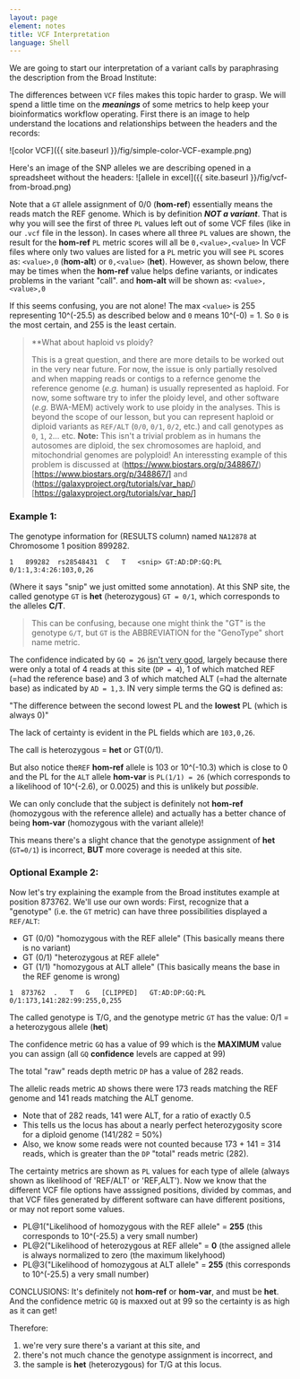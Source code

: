 ```yaml
---
layout: page
element: notes
title: VCF Interpretation
language: Shell
---
```


We are going to start our interpretation of a variant calls by paraphrasing the description from the Broad Institute:

The differences between `VCF` files makes this topic harder to grasp. We will spend a little time on the ***meanings*** of some metrics to help keep your bioinformatics workflow operating. First there is an image to help understand the locations and relationships between the headers and the records:

![color VCF]({{ site.baseurl }}/fig/simple-color-VCF-example.png)

Here's an image of the SNP alleles we are describing opened in a spreadsheet without the headers:
![allele in excel]({{ site.baseurl }}/fig/vcf-from-broad.png)

Note that a `GT` allele assignment of 0/0 (**hom-ref**) essentially means the reads match the REF genome. Which is 
by definition ***NOT a variant***. That is why you will see the first of three `PL` values left out of some VCF files (like in our `.vcf` file in the lesson). In cases where all three `PL` values are shown, the result for the **hom-ref** `PL` metric scores will all be `0,<value>,<value>` 
In VCF files where only two values are listed for a `PL` metric you will see `PL` scores as: `<value>,0` (**hom-alt**) or `0,<value>` (**het**). However, 
as shown below, there may be times when the **hom-ref** value helps define variants, or indicates problems in the 
variant "call". 
and **hom-alt** will be shown as: `<value>,<value>,0`

If this seems confusing, you are not alone! The max `<value>` is 255 representing 10^(-25.5) as described below and `0` means 10^(-0) = 1. So `0` is the most certain, and 255 is the least certain. 

> **What about haploid vs ploidy?
>
> This is a great question, and there are more details to be worked out in the very near
> future. For now, the issue is only partially resolved and when mapping 
> reads or contigs to a refernce genome 
> the reference genome (*e.g.* human) is usually represented as haploid.
> For now, some software try to infer the ploidy level, and other software (*e.g.* BWA-MEM)
> actively work to use ploidy in the analyses. This is beyond the scope of our lesson, but 
> you can represent haploid or diploid variants as `REF/ALT` (`0/0`, `0/1`, `0/2`, etc.) and 
> call genotypes as `0`, `1`, `2`... etc.
> **Note:** This isn't a trivial problem as in humans the autosomes are diploid, 
> the sex chromosomes are haploid, and mitochondrial genomes are polyploid! 
> An interessting example of this problem is discussed at (https://www.biostars.org/p/348867/)[https://www.biostars.org/p/348867/] and
> (https://galaxyproject.org/tutorials/var_hap/)[https://galaxyproject.org/tutorials/var_hap/]

### Example 1:

The genotype information for (RESULTS column) named `NA12878` at Chromosome 1 position 899282.

`1   899282  rs28548431  C   T   <snip> GT:AD:DP:GQ:PL    0/1:1,3:4:26:103,0,26`

(Where it says "snip" we just omitted some annotation). 
At this SNP site, the called genotype `GT` is **het** (heterozygous) `GT = 0/1`, which corresponds to the alleles **C/T**. 

> This can be confusing, 
> because one might think the "GT" 
> is the genotype `G/T`, but `GT` is the ABBREVIATION for the "GenoType" short name metric. 

The confidence indicated by `GQ = 26` [isn't very good](https://software.broadinstitute.org/gatk/documentation/article?id=11075), largely 
because there were only a total of 4 reads at this site (`DP = 4`), 1 of which matched REF (=had the reference base) 
and 3 of which matched ALT (=had the alternate base) as indicated by `AD = 1,3`. IN very simple terms the GQ is defined as:

"The difference between the second lowest PL and the **lowest** PL (which is always 0)"

The lack of certainty is evident in the PL 
fields which are `103,0,26`.  

The call is heterozygous = **het** or GT(0/1). 

But also notice the`REF` **hom-ref** allele
is 103 or 10^(-10.3) which is close to 0 and 
the PL for the `ALT` allele **hom-var** is `PL(1/1) = 26` (which corresponds to a likelihood of 10^(-2.6), or 0.0025) and this is unlikely but *possible*. 

We can only conclude that the subject is definitely not **hom-ref** (homozygous with 
the reference allele) and actually has a better chance of being **hom-var** 
(homozygous with the variant allele)!

This means there's a slight chance that the genotype assignment of **het** (`GT=0/1`)
is incorrect, **BUT** more coverage is needed at this site.  


### Optional Example 2:

Now let's try explaining the example from the Broad institutes example at position 873762. 
We'll use our own words:
First, recognize that a "genotype" (i.e. the `GT` metric) can have three possibilities displayed a `REF/ALT`:
* GT (0/0) "homozygous with the REF allele" (This basically means there is no variant)
* GT (0/1) "heterozygous at REF allele" 
* GT (1/1) "homozygous at ALT allele" (This basically means the base in the REF genome is wrong)


`1	873762	.	T	G	[CLIPPED]	GT:AD:DP:GQ:PL	0/1:173,141:282:99:255,0,255`

The called genotype is T/G, and the genotype metric `GT` has the value: 0/1 = a heterozygous allele (**het**)

The confidence metric `GQ` has a value of 99 which is the **MAXIMUM** value you can assign (all `GQ` **confidence** levels are capped at 99)

The total "raw" reads depth metric `DP` has a value of 282 reads.

The allelic reads metric `AD` shows there were 173 reads matching the REF genome and 141 reads matching the ALT genome.
* Note that of 282 reads, 141 were ALT, for a ratio of exactly 0.5
* This tells us the locus has about a nearly perfect heterozygosity score for a diploid genome (141/282 = 50%)
* Also, we know some reads were not counted because 173 + 141 = 314 reads, which is greater than the `DP` "total" reads metric (282).

The certainty metrics are shown as `PL` values for each type of allele (always shown as likelihood of 'REF/ALT' or 'REF,ALT'). 
Now we know that the different VCF file options have asssigned positions, divided by commas, and that VCF files generated by different software
can have different positions, or may not report some values. 
* PL@1("Likelihood of homozygous with the REF allele" = **255** (this corresponds to 10^(-25.5) a very small number)
* PL@2("Likelihood of heterozygous at REF allele" = **0** (the assigned allele is always normalized to zero (the maximum likelyhood)
* PL@3("Likelihood of homozygous at ALT allele" = **255** (this corresponds to 10^(-25.5) a very small number)

CONCLUSIONS: It's definitely not **hom-ref** or **hom-var**, and must be **het**. And the confidence metric `GQ` is maxxed out at 99 so 
the certainty is as high as it can get!

Therefore:   
 
 1. we're very sure there's a variant at this site, and 
 2. there's not much chance the genotype assignment is incorrect, and 
 3. the sample is **het** (heterozygous) for T/G at this locus.

<!--
Note that a `GT` allele assignment of 0/0 (**hom-ref**) essentially means the reads match the REF genome. Which is 
by definition *NOT a variant*. That is why you will see this value left out of some VCF files (like in our `.vcf` file in the lesson). 
In these cases you will see `PL` scores as: `<something>,0` (**het-ref**) or `0,<something>` (**hom-alt**). However, 
as shown above, there may be times when the **hom-ref** value helps define variants, or indicates problems in the 
variant "call". In cases where all three `PL` values are shown, the result for the **hom-ref** `PL` metric 
scores will be `0,<something>,<something>` 
and **hom-alt** will be shown as: `<something>,<something>,0`
-->